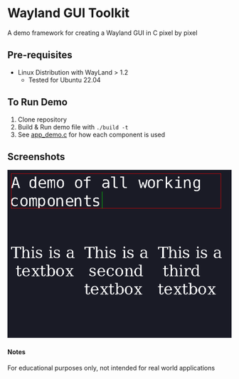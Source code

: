 # Wayland GUI Toolkit
A demo framework for creating a Wayland GUI in C pixel by pixel

## Pre-requisites
- Linux Distribution with WayLand > 1.2
  - Tested for Ubuntu 22.04

## To Run Demo
1. Clone repository
2. Build & Run demo file with `./build -t`
3. See [app_demo.c](app_demo.c) for how each component is used

## Screenshots

![Tiles of textboxes](images/demo-page1.png)

#### Notes
For educational purposes only, not intended for real world applications
